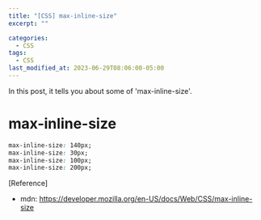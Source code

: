 ```yaml
---
title: "[CSS] max-inline-size"
excerpt: ""

categories:
  - CSS
tags:
  - CSS
last_modified_at: 2023-06-29T08:06:00-05:00
---
```


In this post, it tells you about some of 'max-inline-size'.

# max-inline-size

```css
max-inline-size: 140px;
max-inline-size: 30px;
max-inline-size: 100px;
max-inline-size: 200px;
```

[Reference]

- mdn: <https://developer.mozilla.org/en-US/docs/Web/CSS/max-inline-size>
